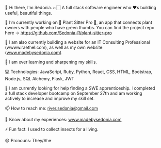 👋 Hi there, I'm Sedonia.
👉🏻 A full stack software engineer who ❤️s building useful, beautiful things.

🔭 I’m currently working on 🌿 Plant Sitter Pro 🌿, an app that connects plant owners with people who have green thumbs. You can find the project repo here -> https://github.com/Sedonia-R/plant-sitter-pro

🔭 I am also currently building a website for an IT Consulting Professional (wwww.raethel.com), as well as my own website (www.madebysedonia.com).

🌱 I am ever learning and sharpening my skills.

💻 Technologies: JavaScript, Ruby, Python, React, CSS, HTML, Bootstrap, Node.js, SQL Alchemy, Flask, JWT

🤝 I am currently looking for help finding a SWE apprenticeship. I completed a full stack developer bootcamp on September 27th and am working actively to increase and improve my skill set.

📫 How to reach me: river.sedonia@gmail.com

📄 Know about my experiences: www.madebysedonia.com

⚡ Fun fact: I used to collect insects for a living.

😄 Pronouns: They/She

<!--
**Sedonia-R/Sedonia-R** is a ✨ _special_ ✨ repository because its `README.md` (this file) appears on your GitHub profile.

Here are some ideas to get you started:

- 🔭 I’m currently working on ...
- 🌱 I’m currently learning ...
- 👯 I’m looking to collaborate on ...
- 🤔 I’m looking for help with ...
- 💬 Ask me about ...
- 📫 How to reach me: ...
- 😄 Pronouns: ...
- ⚡ Fun fact: ...
-->
